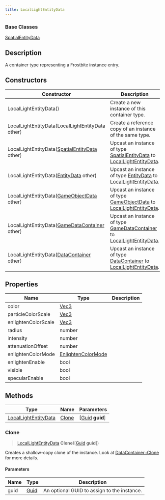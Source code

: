 ```yaml
---
title: LocalLightEntityData
---
```

### Base Classes

[SpatialEntityData](SpatialEntityData)

## Description

A container type representing a Frostbite instance entry.

## Constructors

| Constructor                                                                     | Description                                                                                                                     |
| ------------------------------------------------------------------------------- | ------------------------------------------------------------------------------------------------------------------------------- |
| LocalLightEntityData()                                                          | Create a new instance of this container type.                                                                                   |
| LocalLightEntityData(LocalLightEntityData other)                                | Create a reference copy of an instance of the same type.                                                                        |
| LocalLightEntityData([SpatialEntityData](SpatialEntityData) other)              | Upcast an instance of type [SpatialEntityData](SpatialEntityData) to [LocalLightEntityData](LocalLightEntityData).              |
| LocalLightEntityData([EntityData](EntityData) other)                            | Upcast an instance of type [EntityData](EntityData) to [LocalLightEntityData](LocalLightEntityData).                            |
| LocalLightEntityData([GameObjectData](GameObjectData) other)                    | Upcast an instance of type [GameObjectData](GameObjectData) to [LocalLightEntityData](LocalLightEntityData).                    |
| LocalLightEntityData([GameDataContainer](GameDataContainer) other)              | Upcast an instance of type [GameDataContainer](GameDataContainer) to [LocalLightEntityData](LocalLightEntityData).              |
| LocalLightEntityData([DataContainer](/vext/ref/shared/class/datacontainer) other) | Upcast an instance of type [DataContainer](/vext/ref/shared/class/datacontainer) to [LocalLightEntityData](LocalLightEntityData). |

## Properties

| Name                | Type                                     | Description |
| ------------------- | ---------------------------------------- | ----------- |
| color               | [Vec3](/vext/ref/shared/class/vec3)        |             |
| particleColorScale  | [Vec3](/vext/ref/shared/class/vec3)        |             |
| enlightenColorScale | [Vec3](/vext/ref/shared/class/vec3)        |             |
| radius              | number                                   |             |
| intensity           | number                                   |             |
| attenuationOffset   | number                                   |             |
| enlightenColorMode  | [EnlightenColorMode](EnlightenColorMode) |             |
| enlightenEnable     | bool                                     |             |
| visible             | bool                                     |             |
| specularEnable      | bool                                     |             |

## Methods

| Type                                         | Name            | Parameters                                     |
| -------------------------------------------- | --------------- | ---------------------------------------------- |
| [LocalLightEntityData](LocalLightEntityData) | [Clone](#clone) | \[[Guid](/vext/ref/shared/class/guid) **guid**\] |

### Clone

> [LocalLightEntityData](LocalLightEntityData) **Clone**(\[[Guid](/vext/ref/shared/class/guid) **guid**\])

Creates a shallow-copy clone of the instance. Look at [DataContainer::Clone](/vext/ref/shared/class/datacontainer#clone) for more details.

#### Parameters

| Name | Type         | Description                                 |
| ---- | ------------ | ------------------------------------------- |
| guid | [Guid](Guid) | An optional GUID to assign to the instance. |
